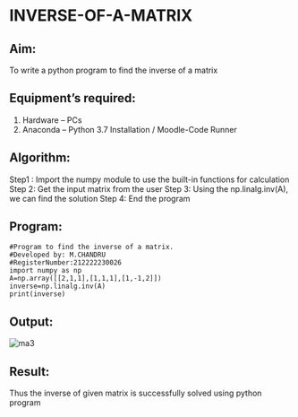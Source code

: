 # INVERSE-OF-A-MATRIX
## Aim:
To write a python program to find the inverse of a matrix
## Equipment’s required:
1. 	Hardware – PCs
2. 	Anaconda – Python 3.7 Installation / Moodle-Code Runner
## Algorithm:
Step1 : Import the numpy module to use the built-in functions for calculation
Step 2: Get the input matrix from the user
Step 3: Using the np.linalg.inv(A), we can find the solution
Step 4: End the program

## Program:
```
#Program to find the inverse of a matrix.
#Developed by: M.CHANDRU
#RegisterNumber:212222230026
import numpy as np
A=np.array([[2,1,1],[1,1,1],[1,-1,2]])
inverse=np.linalg.inv(A)
print(inverse)
```
## Output:
![ma3](https://user-images.githubusercontent.com/119393023/226391771-6bdbbc8e-ce75-4643-8de1-959ac497f7de.png)

## Result:
Thus the inverse of given matrix is successfully solved using python program

